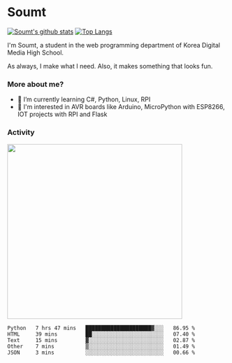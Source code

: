 # Soumt
[![Soumt's github stats](https://github-readme-stats.vercel.app/api?username=soumt-r)](https://github.com/anuraghazra/github-readme-stats)
[![Top Langs](https://github-readme-stats.vercel.app/api/top-langs/?username=soumt-r&layout=compact)](https://github.com/anuraghazra/github-readme-stats)

I'm Soumt, a student in the web programming department of Korea Digital Media High School.

As always, I make what I need. Also, it makes something that looks fun.

### More about me?
- 🌱 I’m currently learning C#, Python, Linux, RPI
- :pushpin: I'm interested in AVR boards like Arduino, MicroPython with ESP8266, IOT projects with RPI and Flask


### Activity
<img height="400" img src="https://wakatime.com/share/@soumt_r/243bdd45-4e71-4a64-bb68-9b7aa7f1d3de.svg"></img>

<!--START_SECTION:waka-->
```text
Python   7 hrs 47 mins   █████████████████████▓░░░   86.95 % 
HTML     39 mins         ██░░░░░░░░░░░░░░░░░░░░░░░   07.40 % 
Text     15 mins         ▓░░░░░░░░░░░░░░░░░░░░░░░░   02.87 % 
Other    7 mins          ▒░░░░░░░░░░░░░░░░░░░░░░░░   01.49 % 
JSON     3 mins          ░░░░░░░░░░░░░░░░░░░░░░░░░   00.66 % 
```
<!--END_SECTION:waka-->

